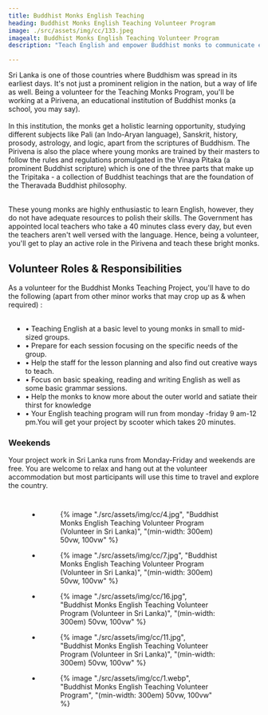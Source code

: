 ```yaml
---
title: Buddhist Monks English Teaching
heading: Buddhist Monks English Teaching Volunteer Program
image: ./src/assets/img/cc/133.jpeg
imagealt: Buddhist Monks English Teaching Volunteer Program
description: "Teach English and empower Buddhist monks to communicate effectively with people from all over the world through our volunteer program.... "

---
```

<section id="Overview">
Sri Lanka is one of those countries where Buddhism was spread in its earliest days. It's not just a prominent religion in the nation, but a way of life as well. Being a volunteer for the Teaching Monks Program, you'll be working at a Pirivena, an educational institution of Buddhist monks (a school, you may say).
<br>
<br>
In this institution, the monks get a holistic learning opportunity, studying different subjects like Pali (an Indo-Aryan language), Sanskrit, history, prosody, astrology, and logic, apart from the scriptures of Buddhism. The Pirivena is also the place where young monks are trained by their masters to follow the rules and regulations promulgated in the Vinaya Pitaka (a prominent Buddhist scripture) which is one of the three parts that make up the Tripitaka - a collection of Buddhist teachings that are the foundation of the Theravada Buddhist philosophy.
<br>
<br>

These young monks are highly enthusiastic to learn English, however, they do not have adequate resources to polish their skills. The Government has appointed local teachers who take a 40 minutes class every day, but even the teachers aren't well versed with the language. Hence, being a volunteer, you'll get to play an active role in the Pirivena and teach these bright monks.


</section>
<section id="responsibilities">
<h2 class="h2 section-title " >Volunteer Roles & Responsibilities</h2>
	 As a volunteer for the Buddhist Monks Teaching Project, you'll have to do the following (apart from other minor works that may crop up as & when required) :
   <br>
   <br>
	<ul class="section-text" style="margin-left: 2%;">
          <li>• Teaching English at a basic level to young monks in small to mid-sized groups.</li>
          <li>• Prepare for each session focusing on the specific needs of the group.</li>
          <li>• Help the staff for the lesson planning and also find out creative ways to teach.</li>
          <li>• Focus on basic speaking, reading and writing English as well as some basic grammar sessions.</li>
          <li>• Help the monks to know more about the outer world and satiate their thirst for knowledge</li>
          <li>• Your English teaching program will run from monday -friday 9 am-12 pm.You will get your project by scooter which takes 20 minutes.</li>
        </ul>
	
</section>

<h3 class="h3 section-title " >Weekends</h3>
Your project work in Sri Lanka runs from Monday-Friday and weekends are free. You are welcome to relax and hang out at the volunteer accommodation but most participants will use this time to travel and explore the country. 

<br>

<section id="Gallery">
<ul class="gallery-list" style="
    margin: 8%;
">

<li class="gallery-item">
  <figure class="gallery-image">
    {% image "./src/assets/img/cc/4.jpg", "Buddhist Monks English Teaching Volunteer Program (Volunteer in Sri Lanka)", "(min-width: 300em) 50vw, 100vw" %}
  </figure>
</li>

<li class="gallery-item">
  <figure class="gallery-image">
    {% image "./src/assets/img/cc/7.jpg", "Buddhist Monks English Teaching Volunteer Program (Volunteer in Sri Lanka)", "(min-width: 300em) 50vw, 100vw" %}
  </figure>
</li>

<li class="gallery-item" >
  <figure class="gallery-image">
    {% image "./src/assets/img/cc/16.jpg", "Buddhist Monks English Teaching Volunteer Program (Volunteer in Sri Lanka)", "(min-width: 300em) 50vw, 100vw" %}
  </figure>
</li>

<li class="gallery-item" >
  <figure class="gallery-image">
    {% image "./src/assets/img/cc/11.jpg", "Buddhist Monks English Teaching Volunteer Program (Volunteer in Sri Lanka)", "(min-width: 300em) 50vw, 100vw" %}
  </figure>
</li>
<li class="gallery-item">
  <figure class="gallery-image">
    {% image "./src/assets/img/cc/1.webp", "Buddhist Monks English Teaching Volunteer Program", "(min-width: 300em) 50vw, 100vw" %}
  </figure>
</li>
</ul>
</section>